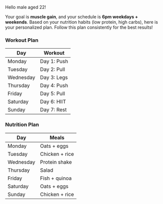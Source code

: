 Hello male aged 22!

Your goal is **muscle gain**, and your schedule is **6pm weekdays + weekends**.
Based on your nutrition habits (low protein, high carbs), here is your personalized plan.
Follow this plan consistently for the best results!

### Workout Plan

| Day | Workout |
|---|---|
| Monday | Day 1: Push |
| Tuesday | Day 2: Pull |
| Wednesday | Day 3: Legs |
| Thursday | Day 4: Push |
| Friday | Day 5: Pull |
| Saturday | Day 6: HIIT |
| Sunday | Day 7: Rest |


### Nutrition Plan

| Day | Meals |
|---|---|
| Monday | Oats + eggs |
| Tuesday | Chicken + rice |
| Wednesday | Protein shake |
| Thursday | Salad |
| Friday | Fish + quinoa |
| Saturday | Oats + eggs |
| Sunday | Chicken + rice |

